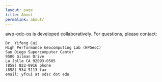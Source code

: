```yaml
---
layout: page
title: About
permalink: about/
---
```


awp-odc-os is developed collaboratively.
For questions, please contact:

```
Dr. Yifeng Cui
High Performance Geocomputing Lab (HPGeoC)
San Diego Supercomputer Center
9500 Gilman Drive
La Jolla CA 92093-0505
(858) 822-0916 phone
(858) 534-5113 fax
email: yfcui at sdsc dot edu
```
